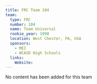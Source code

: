 ```yaml
---
title: FRC Team 104
team:
  type: FRC
  number: 104
  name: Team Universal
  rookie_year: 1998
  location: West Chester, PA, USA
  sponsors:
    - MEI
    - WCASD High Schools
  links:
    Website: 
---
```

No content has been added for this team